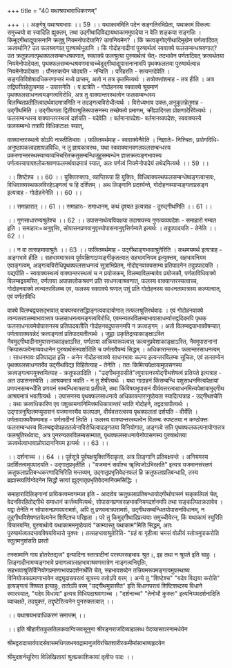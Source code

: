 +++
title = "40 यथाश्रयभावाधिकरणम्"

+++
।। अङ्गेषु यथाश्रयभावः ।। 59 ।। यथाकाममिति पदेन सङ्गतिरभिप्रेता, यथाकामं विकल्पः समुच्चयो वा स्यादिति ह्युक्त्तम्, तथा उद्गीथादिविद्यायथाकाममुपादेया न वेति शङ्कया सङ्गतिः । किमुद्गीथाद्युपासनानि क्रतुषु नियमनोपादेयानि? उतानियमेन? । किं क्रत्वङ्गोद्गीथादिमुखेन पर्णत्वादिवत् क्रत्वर्थानि? उत फलश्रवणात् पुरुषार्थभूतानि । किं गोदोहनादीनां पुरुषार्थत्वं स्ववाक्ये फलसम्बन्धश्रवणात्? उत क्रतुफलात्पृथक्फलसम्बन्धश्रवणात्, स्ववाक्ये फलश्रुत्या पुरुषार्थत्वं चेत्- तदभावेन पर्णतादिवत् क्रत्वर्थतया नियमेनोपादेयता, पृथक्फलसम्बन्धश्रवणमात्राच्चेदुद्गीथाद्युपासनानामपि पृथक्फलतया पुरुषार्थत्वान्न नियमेनोपादेयता । पौनरुक्त्येन चोदयति - नन्विति । परिहरति - सत्यन्तदेवेति । सङ्गतिविशेषादधिकरणान्तरं मध्ये प्राप्तम्, अतो न तत्र कृतमित्यर्थः । तत्रोक्त्तांशमाह - तत्र हीति । अत्र तद्विपरीतहेतुत्वमाह - उपासनेति । प ह्यत्रेति - गोदोहनस्य स्ववाक्ये श्रूयमाणं पृथक्फलसाधनत्वमङ्गत्वविरोधि, अत्र तु वाक्यान्तरस्थत्वेन फलसम्बन्धस्य विलम्बितप्रतीतित्वादर्थवादमात्रमिति न तदङ्गत्वविरोधीत्यर्थः । विरोध्यभाव उक्त्तः,अनुकूलहेतुमाह - उद्गीथमिति । उद्गीथगता द्वितीयाश्रुतिरूपासनस्य तच्छेषत्वे प्रमाणम्, क्रीह्यादिगता प्रोक्षणादेरिवेत्यर्थः । फलसम्बन्धस्य वाक्यान्तरस्थत्वं दर्शयति - यदेवेति । वर्तमानापदेशः- वर्तमानव्यपदेशः, स्ववाक्यस्ये फलसम्बन्धे तत्रापि विधिकटाक्षः स्यात्,

वाक्यान्तरस्थत्वे सोऽपि नास्तीतिभावः । फलितमर्थमाह - स्ववाक्येनैवेति । निज्ञातेः- निश्चितः, प्रयोगविधि- अनुष्ठापकत्वदशापन्नविधिः, न तु ज्ञापकावस्थः, यथा स्ववाक्यानवगतफलसम्बन्धस्य प्रकरणान्तरस्थस्याप्यव्यभिचरितक्रतुसम्बन्धिजुहूसम्बन्धेन ज्ञातक्रत्वङ्गभावस्य पर्णत्वस्यापापश्लोकश्रवणफलमर्थवादमात्रं स्यात्, अतः पर्णत्वं नियमेनोपादेयं तथेदमित्यर्थः ।। 59 ।।

।। शिष्टेश्च ।। 60 ।। युक्त्तिरुक्त्ताः, व्याप्तिरूपा हि युक्त्तिः, विधिवाक्यस्थफलसम्बन्धेष्वङ्गत्वाभावः, विधिवाक्यस्थफलविरहेऽङ्गत्वं च हि दर्शितम् । अथ लिङ्गानि प्रदर्श्यन्ते, गोदोहनस्याप्यङ्गत्वप्रसङ्ग इत्यत्राह - गोदोहनेनेति ।। 60 ।।

।। समाहारात् ।। 61 ।। समाहारः- समाधानम्, कथं दृश्यत इत्यत्राह - दुरुद्गीथमिति ।। 61 ।।

।। गुणसाधारण्यश्रुतेश्च ।। 62 ।। उपासनार्थत्वविवक्षया तदाश्रयस्य गुणत्वव्यपदेशः - समाहारो गम्यत इति । समाहारः=अनुवृत्तिः, सोपासनप्रणवानुवृत्त्योपासनानुवृत्तिर्गम्यते इत्यर्थः । तदुपपादयति - तेनेति ।। 62 ।।

।। न वा तत्सहमावाश्रुतेः ।। 63 ।। फलितमर्थमाह - उद्गीथाङ्गभावाश्रुतेरिति । कथमयमर्थ इत्यत्राह - अङ्गभावे हीति । सहभावमात्रस्य पूर्वपक्षिणाऽप्यङ्गीकृतत्वात् सहभावनियम इत्युक्त्तम्, सहभावनियम एवाङ्गत्वम्, अङ्गत्वविरोधिपृृथक्फलसाधनत्वं सूत्राभिप्रेतम्, गोदोद्दनवाक्यसाम्य प्रतिपादनेन तदुपपादयति । यद्यपीति - स्ववाक्यस्थत्वं वाक्यान्तरस्थत्वं च न प्रयोजकम्, विलम्बाविलम्बावेव प्रयोजकौ, पर्णताविधिवाक्ये विलम्बद्वयमस्ति, पर्णताया अपापश्लोकश्रवणं प्रति साधनत्वाश्रवणात्, फलस्य वाक्यान्तरस्यत्वाच्च, गोदोहनवाक्ये त्वन्यतरविलम्ब एव, फलस्य स्ववाक्ये श्रणात् पशुं प्रति गोदोहनस्य साधनतामात्रस्य कल्प्यत्वात्, एवं पर्णताविधि

वाक्ये विलम्बद्वयसद्भावात् वाक्यस्वरसद्धिाङ्गत्ववादायोगात् तत्फलश्रुतिरर्थवादः । एवं गोदोहनवाक्ये त्वन्यतरवलम्बाभावात्तत्र फलसाधनत्वमङ्गत्वविरोधि, एवमन्यतरविलम्बाभावासाधर्म्वात्तद्वदिदमपि पृथक् फलसाधनत्वमेवोपासनस्य प्रतिपादयतीति गोदोहनवदुपासनमपि न क्रत्वङ्गम् । अतो विलम्बद्वयाभाववैषम्यात् पर्णतावाक्यवन्नेदं क्रत्वङ्गतां प्रतिपादयतीत्यर्थः । जुह्वाः प्रकृतिद्रव्याकाङ्क्षाऽस्ति नैवमुद्गीथादीनामुपासनाकाङ्क्षाऽस्ति, पर्णताया अक्रियारूपत्वात् क्रत्वनुप्रवेशाकाङ्क्षाऽस्ति, नैवमुपासनानां क्रियारूपत्वेनाव्यवधानेन पुरुषार्थसंस्पर्शादिति च पर्णतावैषम्यं सिद्धम् । अधिकारान्तरम्- फलान्तरसाधनत्वम् । साधनभावः प्रतिपाद्यत इति - अनेन गोदोहनवाक्ये साधनभावः कल्प्य इत्यन्तरविलम्बः सूचितः, एवं तत्साम्येन पृथक्फलसाधनतयैव उद्गीथविद्या विहितेत्याह - तेनेति । ततः किमित्यपेक्षायामुपासनस्य क्रत्वङ्गत्वमयुक्त्तमित्याह - क्रतुफलादिति । "उद्गीथमुपासीते"त्युपासनस्योद्गीथशेषत्वं प्रतियते इत्यत्राह - अत उपासनस्येति । आश्रयमात्रं भवति - न तु शेषीत्यर्थः । यथा गादाहनं किंसम्बन्धि पशुसाधनमित्यपेक्षायां प्रणयनसम्बन्धीति प्रणयनं सम्बन्धिमात्रतया प्रतीयते, तथा किंविषयमुपासनं वीर्यवत्तरत्वसाधनमित्यपेक्षायामुद्गीथ आश्रयमात्रं भवतीत्यर्थः । उपासनस्य पृथक्फलसाधनत्वे अधिकायन्तरानुष्ठेयता स्यादित्यत्राह - उद्गीथश्चेति । यथा क्रत्वधिकारिण एव पशुकामनानिमित्तमधिकारान्तरं भवति गोदोहने, तद्वदत्रापीत्यर्थः । उद्गात्रनुष्ठितमप्युपासनं यजमानस्यैव फलपदम्, वीर्यवत्तरत्वस्य पृथक्फलतां दर्शयति - वीर्येति । पर्णतावाक्यवैषम्यमाह - पर्णतादीनां त्विति । फलस्य वाक्यान्तरस्थत्वेन विलम्बः स्पष्टतया न कण्ठोक्त्तः फलसम्बन्धस्य विलम्बद्वयोपहततत्वेनाविरोधित्वादङ्गतया विनियोगात्, अङ्गत्वे सति पृथक्फलकल्पनायोगात्तत्र फलश्रुतिरर्थवादः, अत्र पुनरन्यतरविलम्बसाम्यात्, पृथक्फलसाधनत्वेनोपासनस्य पुरुषार्थतया क्रत्वर्थत्वाभावान्नोपादाननियम इत्यर्थः ।। 63 ।।

।। दर्शनाच्च ।। 64 ।। पूर्वसूत्रे पूर्वपक्षयुक्त्तिर्निराकृता, अत्र लिङ्गानि प्रतिवक्ष्यन्ते । अनियमस्य प्रदर्शितत्वमुपपादयति - उद्गातृप्रभृतीति । "यजमानं सर्वांश्च ॠत्विजोऽभिरक्षति" इत्यत्र यजमानसंरक्षणं क्रतुफलाप्रतिबन्धकरणादिभिरिति मन्तव्यम्, उद्गातृप्रभृतिवेदनफलं हि क्रतुफलाप्रतिबन्धादि, तस्य ब्रह्मास्व्यर्त्विग्वेदनेन सिद्धौ सत्यां ह्युद्गातृप्रभृतिवेदनानियमसिद्धिः ।

समाहारादिलिङ्गानां प्रायिकत्वमवगम्यत इति - आदावेव क्रतुफलाप्रतिबन्धायोद्गीथोपासनं सङ्कल्पितं चेत्, वेदनविरहितोद्गीथे समाधानं कर्त्तव्यमित्यर्थः, सोपासनप्रणवसहभावनियमदर्शनमपि तथा सङ्कल्पितक्रतावेव । यद्वा तेनेति न सोपासनप्रणवपरामर्शः, अपि तु प्रणवमात्रपरामर्शः, उद्गीथसम्बन्धितयोपासनविधानम्, न तूद्गीथविशेषणतयेत्यनेन शिष्टिश्च परिहृता । परे तु किमुद्गीथादिप्रत्ययाः समुच्चीयेरन्, किं यथाकामं स्युरिति विचारयन्ति, पुरुषार्थत्वे यथाकाममनुष्ठेयत्वं "काम्यास्तु यथाकाम"मिति सिद्धम्, अतः पुरुषार्थत्वतदभावविषयविचारो युक्त्तः । तत्सहभावाश्रुतेरिति- "ग्रहं वा गृहीत्वा चमसं वोन्नीयं स्तोत्रमुपाकरोति स्तुतमनुशंसति प्रस्तो

तस्सामानि गाय होतरेतद्यज" इत्यादिना स्तात्रादीनां परस्परसहभावः श्रुत।, इह तथा न श्रूयते इति चाहुः । लिङ्गादीनामप्यङ्गभावे प्रमाणत्वात्सहभावाश्रवणमात्रेण नाङ्गत्वनिवृतिः, सहभावाश्रुतिर्विनियोगप्रमाणाभावप्रदर्शनार्थेति चेत्, सहभावशब्देन तन्नियमरूपमङ्गत्वमुपस्थाष्य विनियोजकप्रमाणाभावेन तद्व्युदासपरत्वं सूत्रस्य ततोऽपि वरम् । अन्ये तु "शिष्टेश्च" "यदेव विद्यया करोति" इत्यङ्गत्वं शिष्यत इत्याहुः, ततोऽपि वरम् "उद्गीथमुपासीत" इति विधानपरत्वं शिष्टिशब्दस्य विधाने स्वारस्यात्, "यदेव विधाया" इत्यत्र विधिपदाश्रवणाच्च । "दर्शनाच्च" "तेनोभौ कुरुतः" इत्यनियमदर्शनादिति व्याचक्षते, तदयुक्त्तं, तद्दृष्टेरित्यनेन पुनरुक्त्तत्वात् ।।

।। यथाश्रयभावाधिकरणं समाप्तम् ।।

।। इति श्रीहारीतकुलतिलकवाग्विजवसूनुना श्रीरङ्गराजदिव्याहालब्ध वेदव्यासापरनामधेयेन

श्रीमद्वरादाचार्यपादसेवासमधिगतभगवद्रामानुजविरचितशारीरकमीमांसाभाष्यहृदयेन

श्रीमुदशर्नसूरिणा विलिखितायां श्रुतप्रकाशिकायां तृतीयः पादः ।।

